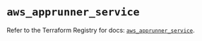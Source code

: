 # `aws_apprunner_service`

Refer to the Terraform Registry for docs: [`aws_apprunner_service`](https://registry.terraform.io/providers/hashicorp/aws/5.69.0/docs/resources/apprunner_service).

